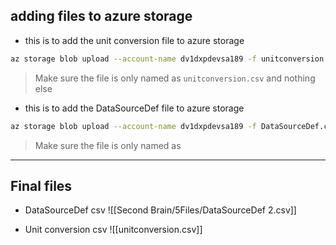 ## adding files to azure storage
- this is to add the unit conversion file to azure storage
```bash
az storage blob upload --account-name dv1dxpdevsa189 -f unitconversion.csv -c ydxvisualization -n "data-config/source-def/unitconversion.csv" --sas-token "se=2025-05-28T13%3A40Z&sp=rwdl&spr=https&sv=2022-11-02&sr=c&sig=I9xIfo0DxAROMulZHh6eDGud1%2B7Okayz0WhrWZHFoB8%3D" --overwrite
```
> Make sure the file is only named as `unitconversion.csv` and nothing else

- this is to add the DataSourceDef file to azure storage
```bash
az storage blob upload --account-name dv1dxpdevsa189 -f DataSourceDef.csv -c ydxvisualization -n "data-config/source-def/DataSourceDef.csv" --sas-token "se=2025-05-28T13%3A40Z&sp=rwdl&spr=https&sv=2022-11-02&sr=c&sig=I9xIfo0DxAROMulZHh6eDGud1%2B7Okayz0WhrWZHFoB8%3D" --overwrite
```
> Make sure the file is only named as 

---
## Final files
- DataSourceDef csv
![[Second Brain/5Files/DataSourceDef 2.csv]]

- Unit conversion csv
![[unitconversion.csv]]